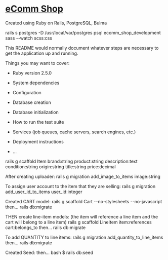 # [eComm Shop](https://ecomm-amitzaman.herokuapp.com/)

Created using Ruby on Rails, PostgreSQL, Bulma

rails s
postgres -D /usr/local/var/postgres
psql ecomm_shop_development
sass --watch scss:css


This README would normally document whatever steps are necessary to get the
application up and running.

Things you may want to cover:

* Ruby version
2.5.0
* System dependencies

* Configuration

* Database creation

* Database initialization

* How to run the test suite

* Services (job queues, cache servers, search engines, etc.)

* Deployment instructions

* ...

rails g scaffold Item brand:string product:string description:text condition:string origin:string title:string price:decimal

After creating uploader:
rails g migration add_image_to_items image:string

To assign user account to the item that they are selling:
rails g migration add_user_id_to_items user_id:integer

Created CART model:
  rails g scaffold Cart --no-stylesheets --no-javascript
  then...
  rails db:migrate

THEN create line-item models: (the item will reference a line item and the cart will belong to a line item)
  rails g scaffold LineItem item:references cart:belongs_to
  then...
  rails db:migrate

To add QUANTITY to line items:
rails g migration add_quantity_to_line_items
then...
rails db:migrate

Created Seed:
then...
bash $  rails db:seed
